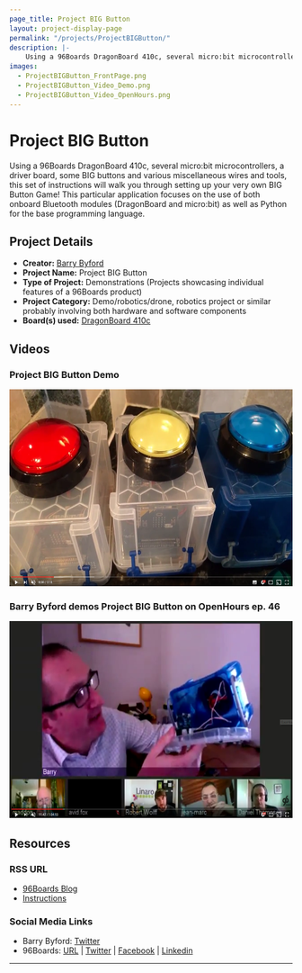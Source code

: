 ```yaml
---
page_title: Project BIG Button
layout: project-display-page
permalink: "/projects/ProjectBIGButton/"
description: |-
    Using a 96Boards DragonBoard 410c, several micro:bit microcontrollers, a driver board, some BIG buttons and various miscellaneous wires and tools, this set of instructions will walk you through setting up your very own BIG Button Game! This particular application focuses on the use of both onboard Bluetooth modules (DragonBoard and micro:bit) as well as Python for the base programming language.
images:
  - ProjectBIGButton_FrontPage.png
  - ProjectBIGButton_Video_Demo.png
  - ProjectBIGButton_Video_OpenHours.png
---
```

# Project BIG Button

Using a 96Boards DragonBoard 410c, several micro:bit microcontrollers, a driver board, some BIG buttons and various miscellaneous wires and tools, this set of instructions will walk you through setting up your very own BIG Button Game! This particular application focuses on the use of both onboard Bluetooth modules (DragonBoard and micro:bit) as well as Python for the base programming language.

## Project Details

- **Creator:** [Barry Byford](https://twitter.com/uk_baz)
- **Project Name:** Project BIG Button
- **Type of Project:** Demonstrations (Projects showcasing individual features of a 96Boards product)
- **Project Category:** Demo/robotics/drone, robotics project or similar probably involving both hardware and software components
- **Board(s) used:** [DragonBoard 410c](https://www.96boards.org/product/dragonboard410c/)

## Videos

### Project BIG Button Demo

[<img src="../ProjectBIGButton/Images/ProjectBIGButton_Video_Demo.png?raw=true" data-canonical-src="../ProjectBIGButton/Images/ProjectBIGButton_Video_Demo.png?raw=true" width="600" height="350" />](https://youtu.be/VeuXedlyDvc)

### Barry Byford demos Project BIG Button on OpenHours ep. 46

[<img src="../ProjectBIGButton/Images/ProjectBIGButton_Video_OpenHours.png?raw=true" data-canonical-src="../ProjectBIGButton/Images/ProjectBIGButton_Video_OpenHours.png?raw=true" width="600" height="350" />](https://youtu.be/F6xZPTO9eO0)

## Resources

### RSS URL

- [96Boards Blog](https://www.96boards.org/blog/project-big-button-barry-byford/)
- [Instructions](https://ukbaz.github.io/howto/proj_big_btn.html)

### Social Media Links

- Barry Byford: [Twitter](https://twitter.com/uk_baz)
- 96Boards: [URL](https://www.96boards.org/) &#124; [Twitter](https://twitter.com/96boards) &#124; [Facebook](https://www.facebook.com/96Boards) &#124; [Linkedin](https://www.linkedin.com/showcase/6637095/)


***
